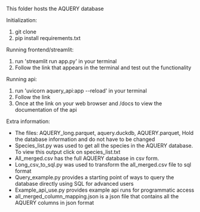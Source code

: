 This folder hosts the AQUERY database

Initialization:
1. git clone
2. pip install requirements.txt

Running frontend/streamlit:
1. run 'streamlit run app.py' in your terminal 
2. Follow the link that appears in the terminal and test out the functionality

Running api:
1. run 'uvicorn aquery_api:app --reload' in your terminal
2. Follow the link
3. Once at the link on your web browser and /docs to view the documentation of the api

Extra information:
- The files: AQUERY_long.parquet, aquery.duckdb, AQUERY.parquet, Hold the database information and do not have to be changed
- Species_list.py was used to get all the species in the AQUERY database. To view this output click on species_list.txt
- All_merged.csv has the full AQUERY database in csv form.
- Long_csv_to_sql.py was used to transform the all_merged.csv file to sql format 
- Query_example.py provides a starting point of ways to query the database directly using SQL for advanced users
- Example_api_use.py provides example api runs for programmatic access 
- all_merged_column_mapping.json is a json file that contains all the AQUERY columns in json format
